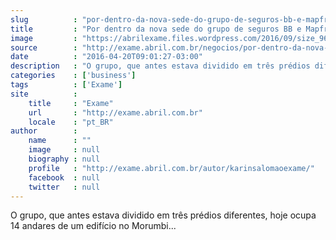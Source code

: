 ```yaml
---
slug          : "por-dentro-da-nova-sede-do-grupo-de-seguros-bb-e-mapfre"
title         : "Por dentro da nova sede do grupo de seguros BB e Mapfre"
image         : "https://abrilexame.files.wordpress.com/2016/09/size_960_16_9_por-dentro-da-nova-sede-do-grupo-de-seguros-bb-e-mapfre17.jpg?quality=70&strip=all&w=960"
source        : "http://exame.abril.com.br/negocios/por-dentro-da-nova-sede-do-grupo-de-seguros-bb-e-mapfre/"
date          : "2016-04-20T09:01:27-03:00"
description   : "O grupo, que antes estava dividido em três prédios diferentes, hoje ocupa 14 andares de um edifício no Morumbi..."
categories    : ['business']
tags          : ['Exame']
site          :
    title     : "Exame"
    url       : "http://exame.abril.com.br"
    locale    : "pt_BR"
author        :
    name      : ""
    image     : null
    biography : null
    profile   : "http://exame.abril.com.br/autor/karinsalomaoexame/"
    facebook  : null
    twitter   : null
---
```


O grupo, que antes estava dividido em três prédios diferentes, hoje ocupa 14 andares de um edifício no Morumbi...
